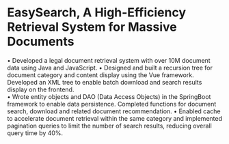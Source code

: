 # EasySearch, A High-Efficiency Retrieval System for Massive Documents
•	Developed a legal document retrieval system with over 10M document data using Java and JavaScript.
•	Designed and built a recursion tree for document category and content display using the Vue framework. Developed an XML tree to enable batch download and search results display on the frontend.  
•	Wrote entity objects and DAO (Data Access Objects) in the SpringBoot framework to enable data persistence.  Completed functions for document search, download and related document recommendation.
•	Enabled cache to accelerate document retrieval within the same category and implemented pagination queries to limit the number of search results, reducing overall query time by 40%.
